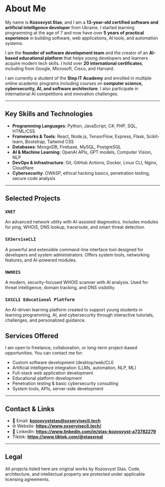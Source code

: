 
# About Me

My name is **Kozosvyst Stas**, and I am a **13-year-old certified software and artificial intelligence developer** from Ukraine. I started learning programming at the age of 7 and now have over **5 years of practical experience** in building software, web applications, AI tools, and automation systems. 

I am the **founder of software development team** and the creator of an **AI-based educational platform** that helps young developers and learners acquire modern tech skills. I hold over **20 international certificates**, including from Google, Microsoft, Cisco, and Harvard.

I am currently a student of the **Step IT Academy** and enrolled in multiple online academic programs including courses on **computer science, cybersecurity, AI, and software architecture**. I also participate in international AI competitions and innovation challenges.

---

## Key Skills and Technologies

- **Programming Languages**: Python, JavaScript, C#, PHP, SQL, HTML/CSS
- **Frameworks & Tools**: React, Node.js, TensorFlow, Express, Flask, Scikit-learn, Bootstrap, Tailwind CSS
- **Databases**: MongoDB, Firebase, MySQL, PostgreSQL
- **AI & Machine Learning**: OpenAI APIs, GPT models, Computer Vision, NLP
- **DevOps & Infrastructure**: Git, GitHub Actions, Docker, Linux CLI, Nginx, Cloudflare
- **Cybersecurity**: OWASP, ethical hacking basics, penetration testing, secure code analysis

---

## Selected Projects

### `XNET`
An advanced network utility with AI-assisted diagnostics. Includes modules for ping, WHOIS, DNS lookup, traceroute, and smart threat detection.

### `SXServiseCLI`
A powerful and extensible command-line interface tool designed for developers and system administrators. Offers system tools, networking features, and AI-powered modules.

### `NWHOIS`
A modern, security-focused WHOIS scanner with AI analysis. Used for threat intelligence, domain tracking, and DNS visibility.

### `SXSCLI Educational Platform`
An AI-driven learning platform created to support young students in learning programming, AI, and cybersecurity through interactive tutorials, challenges, and personalized guidance.

## Services Offered

I am open to freelance, collaboration, or long-term project-based opportunities. You can contact me for:

- Custom software development (desktop/web/CLI)
- Artificial intelligence integration (LLMs, automation, NLP, ML)
- Full-stack web application development
- Educational platform development
- Penetration testing & basic cybersecurity consulting
- System tools, APIs, server-side development

---

## Contact & Links

- 📧 Email: **kozosvyststas@sxservisecli.tech**
- 🌐 Website: **https://www.sxservisecli.tech/**
- 💼 LinkedIn: **https://www.linkedin.com/in/stas-kozosvyst-a73782279**
- Tiktok: **https://www.tiktok.com/@stasxreal**
---

## Legal

All projects listed here are original works by Kozosvyst Stas. Code, architecture, and intellectual property are protected under applicable licensing agreements.

